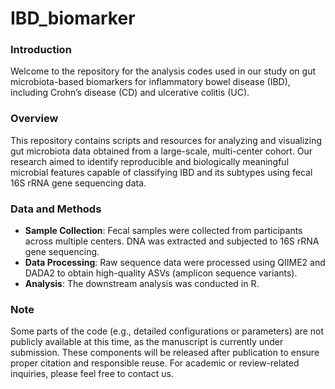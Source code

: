 # IBD_biomarker

### Introduction
Welcome to the repository for the analysis codes used in our study on gut microbiota-based biomarkers for inflammatory bowel disease (IBD), including Crohn’s disease (CD) and ulcerative colitis (UC).

### Overview
This repository contains scripts and resources for analyzing and visualizing gut microbiota data obtained from a large-scale, multi-center cohort.
Our research aimed to identify reproducible and biologically meaningful microbial features capable of classifying IBD and its subtypes using fecal 16S rRNA gene sequencing data.

### Data and Methods
- **Sample Collection**: Fecal samples were collected from participants across multiple centers. DNA was extracted and subjected to 16S rRNA gene sequencing.
- **Data Processing**: Raw sequence data were processed using QIIME2 and DADA2 to obtain high-quality ASVs (amplicon sequence variants).
- **Analysis**: The downstream analysis was conducted in R.

### Note
Some parts of the code (e.g., detailed configurations or parameters) are not publicly available at this time, as the manuscript is currently under submission.
These components will be released after publication to ensure proper citation and responsible reuse.
For academic or review-related inquiries, please feel free to contact us.
